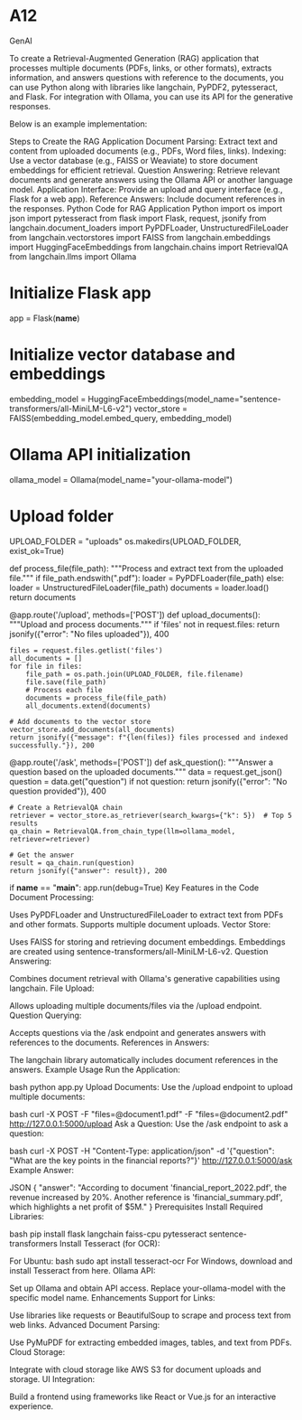 # A12
GenAI

To create a Retrieval-Augmented Generation (RAG) application that processes multiple documents (PDFs, links, or other formats), extracts information, and answers questions with reference to the documents, you can use Python along with libraries like langchain, PyPDF2, pytesseract, and Flask. For integration with Ollama, you can use its API for the generative responses.

Below is an example implementation:

Steps to Create the RAG Application
Document Parsing: Extract text and content from uploaded documents (e.g., PDFs, Word files, links).
Indexing: Use a vector database (e.g., FAISS or Weaviate) to store document embeddings for efficient retrieval.
Question Answering: Retrieve relevant documents and generate answers using the Ollama API or another language model.
Application Interface: Provide an upload and query interface (e.g., Flask for a web app).
Reference Answers: Include document references in the responses.
Python Code for RAG Application
Python
import os
import json
import pytesseract
from flask import Flask, request, jsonify
from langchain.document_loaders import PyPDFLoader, UnstructuredFileLoader
from langchain.vectorstores import FAISS
from langchain.embeddings import HuggingFaceEmbeddings
from langchain.chains import RetrievalQA
from langchain.llms import Ollama

# Initialize Flask app
app = Flask(__name__)

# Initialize vector database and embeddings
embedding_model = HuggingFaceEmbeddings(model_name="sentence-transformers/all-MiniLM-L6-v2")
vector_store = FAISS(embedding_model.embed_query, embedding_model)

# Ollama API initialization
ollama_model = Ollama(model_name="your-ollama-model")

# Upload folder
UPLOAD_FOLDER = "uploads"
os.makedirs(UPLOAD_FOLDER, exist_ok=True)

def process_file(file_path):
    """Process and extract text from the uploaded file."""
    if file_path.endswith(".pdf"):
        loader = PyPDFLoader(file_path)
    else:
        loader = UnstructuredFileLoader(file_path)
    documents = loader.load()
    return documents

@app.route('/upload', methods=['POST'])
def upload_documents():
    """Upload and process documents."""
    if 'files' not in request.files:
        return jsonify({"error": "No files uploaded"}), 400
    
    files = request.files.getlist('files')
    all_documents = []
    for file in files:
        file_path = os.path.join(UPLOAD_FOLDER, file.filename)
        file.save(file_path)
        # Process each file
        documents = process_file(file_path)
        all_documents.extend(documents)
    
    # Add documents to the vector store
    vector_store.add_documents(all_documents)
    return jsonify({"message": f"{len(files)} files processed and indexed successfully."}), 200

@app.route('/ask', methods=['POST'])
def ask_question():
    """Answer a question based on the uploaded documents."""
    data = request.get_json()
    question = data.get("question")
    if not question:
        return jsonify({"error": "No question provided"}), 400
    
    # Create a RetrievalQA chain
    retriever = vector_store.as_retriever(search_kwargs={"k": 5})  # Top 5 results
    qa_chain = RetrievalQA.from_chain_type(llm=ollama_model, retriever=retriever)
    
    # Get the answer
    result = qa_chain.run(question)
    return jsonify({"answer": result}), 200

if __name__ == "__main__":
    app.run(debug=True)
Key Features in the Code
Document Processing:

Uses PyPDFLoader and UnstructuredFileLoader to extract text from PDFs and other formats.
Supports multiple document uploads.
Vector Store:

Uses FAISS for storing and retrieving document embeddings.
Embeddings are created using sentence-transformers/all-MiniLM-L6-v2.
Question Answering:

Combines document retrieval with Ollama's generative capabilities using langchain.
File Upload:

Allows uploading multiple documents/files via the /upload endpoint.
Question Querying:

Accepts questions via the /ask endpoint and generates answers with references to the documents.
References in Answers:

The langchain library automatically includes document references in the answers.
Example Usage
Run the Application:

bash
python app.py
Upload Documents: Use the /upload endpoint to upload multiple documents:

bash
curl -X POST -F "files=@document1.pdf" -F "files=@document2.pdf" http://127.0.0.1:5000/upload
Ask a Question: Use the /ask endpoint to ask a question:

bash
curl -X POST -H "Content-Type: application/json" -d '{"question": "What are the key points in the financial reports?"}' http://127.0.0.1:5000/ask
Example Answer:

JSON
{
    "answer": "According to document 'financial_report_2022.pdf', the revenue increased by 20%. Another reference is 'financial_summary.pdf', which highlights a net profit of $5M."
}
Prerequisites
Install Required Libraries:

bash
pip install flask langchain faiss-cpu pytesseract sentence-transformers
Install Tesseract (for OCR):

For Ubuntu:
bash
sudo apt install tesseract-ocr
For Windows, download and install Tesseract from here.
Ollama API:

Set up Ollama and obtain API access.
Replace your-ollama-model with the specific model name.
Enhancements
Support for Links:

Use libraries like requests or BeautifulSoup to scrape and process text from web links.
Advanced Document Parsing:

Use PyMuPDF for extracting embedded images, tables, and text from PDFs.
Cloud Storage:

Integrate with cloud storage like AWS S3 for document uploads and storage.
UI Integration:

Build a frontend using frameworks like React or Vue.js for an interactive experience.
